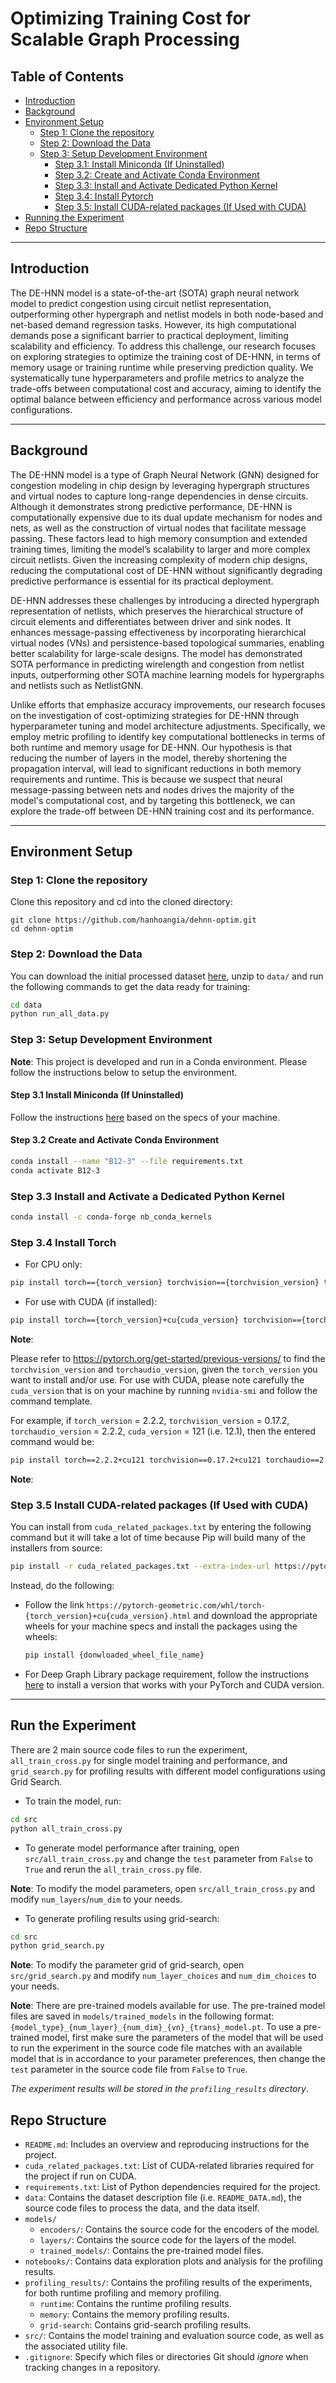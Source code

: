 # Optimizing Training Cost for  Scalable Graph Processing

## Table of Contents
- [Introduction](#introduction)
- [Background](#background)
- [Environment Setup](#environment-setup)
  - [Step 1: Clone the repository](#step-1-clone-the-repository)
  - [Step 2: Download the Data](#step-2-download-the-data)
  - [Step 3: Setup Development Environment](#step-3-setup-development-environment)
    - [Step 3.1: Install Miniconda (If Uninstalled)](#step-31-install-miniconda-if-uninstalled)
    - [Step 3.2: Create and Activate Conda Environment](#step-32-create-and-activate-conda-environment)
    - [Step 3.3: Install and Activate Dedicated Python Kernel](#step-33-install-and-activate-dedicated-python-kernel)
    - [Step 3.4: Install Pytorch](#step-34-install-pytorch)
    - [Step 3.5: Install CUDA-related packages (If Used with CUDA)](#step-35-install-cuda-related-packages-if-used-with-cuda)
- [Running the Experiment](#running-the-experiment)
- [Repo Structure](#repo-structure)

---

## Introduction

The DE-HNN model is a state-of-the-art (SOTA) graph neural network model to predict congestion using circuit netlist representation, outperforming other hypergraph and netlist models in both node-based and net-based demand regression tasks. However, its high computational demands pose a significant barrier to practical deployment, limiting scalability and efficiency. To address this challenge, our research focuses on exploring strategies to optimize the training cost of DE-HNN, in terms of memory usage or training runtime while preserving prediction quality. We systematically tune hyperparameters and profile metrics to analyze the trade-offs between computational cost and accuracy, aiming to identify the optimal balance between efficiency and performance across various model configurations.

---

## Background

The DE-HNN model is a type of Graph Neural Network (GNN) designed for congestion modeling in chip design by leveraging hypergraph structures and virtual nodes to capture long-range dependencies in dense circuits. Although it demonstrates strong predictive performance, DE-HNN is computationally expensive due to its dual update mechanism for nodes and nets, as well as the construction of virtual nodes that facilitate message passing. These factors lead to high memory consumption and extended training times, limiting the model’s scalability to larger and more complex circuit netlists. Given the increasing complexity of modern chip designs, reducing the computational cost of DE-HNN without significantly degrading predictive performance is essential for its practical deployment.

DE-HNN addresses these challenges by introducing a directed hypergraph representation of netlists, which preserves the hierarchical structure of circuit elements and differentiates between driver and sink nodes. It enhances message-passing effectiveness by incorporating hierarchical virtual nodes (VNs) and persistence-based topological summaries, enabling better scalability for large-scale designs. The model has demonstrated SOTA performance in predicting wirelength and congestion from netlist inputs, outperforming other SOTA machine learning models for hypergraphs and netlists such as NetlistGNN.

Unlike efforts that emphasize accuracy improvements, our research focuses on the investigation of cost-optimizing strategies for DE-HNN through hyperparameter tuning and model architecture adjustments. Specifically, we employ metric profiling to identify key computational bottlenecks in terms of both runtime and memory usage for DE-HNN. Our hypothesis is that reducing the number of layers in the model, thereby shortening the propagation interval, will lead to significant reductions in both memory requirements and runtime. This is because we suspect that neural message-passing between nets and nodes drives the majority of the model's computational cost, and by targeting this bottleneck, we can explore the trade-off between DE-HNN training cost and its performance.

---

## Environment Setup

### Step 1: Clone the repository

Clone this repository and cd into the cloned directory:

```
git clone https://github.com/hanhoangia/dehnn-optim.git
cd dehnn-optim
```

### Step 2: Download the Data

You can download the initial processed dataset [here](https://zenodo.org/records/14599896/files/superblue.zip?download=1), unzip to `data/` and run the following commands to get the data ready for training:

```bash
cd data
python run_all_data.py
```


### Step 3: Setup Development Environment

**Note**: This project is developed and run in a Conda environment. Please follow the instructions below to setup the environment.

#### Step 3.1 Install Miniconda (If Uninstalled)

Follow the instructions [here](https://docs.anaconda.com/miniconda/install/) based on the specs of your machine.

#### Step 3.2 Create and Activate Conda Environment

```bash
conda install --name "B12-3" --file requirements.txt
conda activate B12-3
```

### Step 3.3 Install and Activate a Dedicated Python Kernel

```bash
conda install -c conda-forge nb_conda_kernels
```

### Step 3.4 Install  Torch

- For CPU only:

```bash
pip install torch=={torch_version} torchvision=={torchvision_version} torchaudio=={torchaudio_version}
```

- For use with CUDA (if installed):

```bash
pip install torch=={torch_version}+cu{cuda_version} torchvision=={torchvision_version}+cu{cuda_version} torchaudio=={torchaudio_version} --extra-index-url https://download.pytorch.org/whl/cu{cuda_version}
```

**Note**: 

Please refer to https://pytorch.org/get-started/previous-versions/ to find the `torchvision_version` and `torchaudio_version`, given the `torch_version` you want to install and/or use. For use with CUDA, please note carefully the `cuda_version` that is on your machine by running `nvidia-smi` and follow the command template.

For example, if `torch_version` = 2.2.2, `torchvision_version` = 0.17.2, `torchaudio_version` = 2.2.2, `cuda_version` = 121 (i.e. 12.1), then the entered command would be:

```bash
pip install torch==2.2.2+cu121 torchvision==0.17.2+cu121 torchaudio==2.2.2 --extra-index-url https://download.pytorch.org/whl/cu121
```

**Note**: 

### Step 3.5 Install  CUDA-related packages (If  Used with CUDA)

You can install from `cuda_related_packages.txt` by entering the following command but it will take a lot of time because Pip will build many of the installers from source:

```bash
pip install -r cuda_related_packages.txt --extra-index-url https://pytorch-geometric.com/whl/torch-{torch_version}+cu{cuda_version}.html
```

Instead, do the following: 

- Follow the link `https://pytorch-geometric.com/whl/torch-{torch_version}+cu{cuda_version}.html` and download the appropriate wheels for your machine specs and install the packages using the wheels:

  

  ```bash
  pip install {donwloaded_wheel_file_name}
  ```


- For Deep Graph Library package requirement, follow the instructions [here](https://www.dgl.ai/pages/start.html) to install a version that works with your PyTorch and CUDA version.

---

## Run the Experiment

There are 2 main source code files to run the experiment, `all_train_cross.py` for single model training and performance, and `grid_search.py` for profiling results with different model configurations using Grid Search.

- To train the model, run:

```bash
cd src
python all_train_cross.py
```

- To generate model performance after training, open `src/all_train_cross.py` and change the `test` parameter from `False` to `True` and rerun the `all_train_cross.py` file.

**Note**: To modify the model parameters, open `src/all_train_cross.py` and modify `num_layers`/`num_dim` to your needs.

- To generate profiling results using grid-search:

```bash
cd src
python grid_search.py
```

**Note**: To modify the parameter grid of grid-search, open `src/grid_search.py` and modify `num_layer_choices` and `num_dim_choices` to your needs.

**Note**: There are pre-trained models available for use. The pre-trained model files are saved in `models/trained_models` in the following format: `{model_type}_{num_layer}_{num_dim}_{vn}_{trans}_model.pt`. To use a pre-trained model, first make sure the parameters of the model that will be used to run the experiment in the source code file matches with an available model that is in accordance to your parameter preferences, then change the `test` parameter in the source code file from `False` to `True`.

*The experiment results will be stored in the `profiling_results` directory*.

## Repo Structure

- `README.md`: Includes an overview and reproducing instructions for the project.
- `cuda_related_packages.txt`: List of CUDA-related libraries required for the project if run on CUDA.
- `requirements.txt`: List of Python dependencies required for the project.
- `data`: Contains the dataset description file (i.e. `README_DATA.md`), the source code files to process the data, and the data itself.
- `models/`
  - `encoders/`: Contains the source code for the encoders of the model.
  - `layers/`:  Contains the source code for the layers of the model.
  - `trained_models/`: Contains the pre-trained model files.
- `notebooks/`: Contains data exploration plots and analysis for the profiling results.
- `profiling_results/`: Contains the profiling results of the experiments, for both runtime profiling and memory profiling.
  - `runtime`: Contains the runtime profiling results.
  - `memory`: Contains the memory profiling results.
  - `grid-search`: Contains grid-search profiling results.
- `src/`: Contains the model training and evaluation source code, as well as the associated utility file.
- `.gitignore`:  Specify which files or directories Git should *ignore* when tracking changes in a repository.
